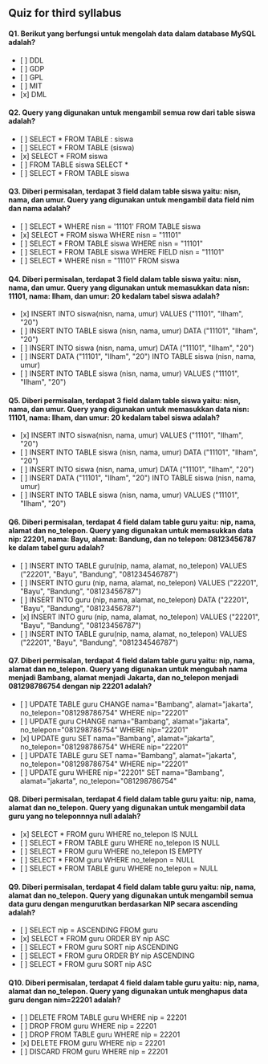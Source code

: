 ## Quiz for third syllabus

#### Q1. Berikut yang berfungsi untuk mengolah data dalam database MySQL adalah?

- \[ ] DDL
- \[ ] GDP
- \[ ] GPL
- \[ ] MIT
- \[x] DML

#### Q2. Query yang digunakan untuk mengambil semua row dari table siswa adalah?

- \[ ] SELECT \* FROM TABLE : siswa
- \[ ] SELECT \* FROM TABLE (siswa)
- \[x] SELECT \* FROM siswa
- \[ ] FROM TABLE siswa SELECT \*
- \[ ] SELECT \* FROM TABLE siswa

#### Q3. Diberi permisalan, terdapat 3 field dalam table siswa yaitu: nisn, nama, dan umur. Query yang digunakan untuk mengambil data field nim dan nama adalah?

- \[ ] SELECT \* WHERE nisn = '11101' FROM TABLE siswa
- \[x] SELECT \* FROM siswa WHERE nisn = "11101"
- \[ ] SELECT \* FROM TABLE siswa WHERE nisn = "11101"
- \[ ] SELECT \* FROM TABLE siswa WHERE FIELD nisn = "11101"
- \[ ] SELECT \* WHERE nisn = "11101" FROM siswa

#### Q4. Diberi permisalan, terdapat 3 field dalam table siswa yaitu: nisn, nama, dan umur. Query yang digunakan untuk memasukkan data nisn: 11101, nama: Ilham, dan umur: 20 kedalam tabel siswa adalah?

- \[x] INSERT INTO siswa(nisn, nama, umur) VALUES ("11101", "Ilham", "20")
- \[ ] INSERT INTO TABLE siswa (nisn, nama, umur) DATA ("11101", "Ilham", "20")
- \[ ] INSERT INTO siswa (nisn, nama, umur) DATA ("11101", "Ilham", "20")
- \[ ] INSERT DATA ("11101", "Ilham", "20") INTO TABLE siswa (nisn, nama, umur)
- \[ ] INSERT INTO TABLE siswa (nisn, nama, umur) VALUES ("11101", "Ilham", "20")

#### Q5. Diberi permisalan, terdapat 3 field dalam table siswa yaitu: nisn, nama, dan umur. Query yang digunakan untuk memasukkan data nisn: 11101, nama: Ilham, dan umur: 20 kedalam tabel siswa adalah?

- \[x] INSERT INTO siswa(nisn, nama, umur) VALUES ("11101", "Ilham", "20")
- \[ ] INSERT INTO TABLE siswa (nisn, nama, umur) DATA ("11101", "Ilham", "20")
- \[ ] INSERT INTO siswa (nisn, nama, umur) DATA ("11101", "Ilham", "20")
- \[ ] INSERT DATA ("11101", "Ilham", "20") INTO TABLE siswa (nisn, nama, umur)
- \[ ] INSERT INTO TABLE siswa (nisn, nama, umur) VALUES ("11101", "Ilham", "20")

#### Q6. Diberi permisalan, terdapat 4 field dalam table guru yaitu: nip, nama, alamat dan no_telepon. Query yang digunakan untuk memasukkan data nip: 22201, nama: Bayu, alamat: Bandung, dan no telepon: 08123456787 ke dalam tabel guru adalah?

- \[ ] INSERT INTO TABLE guru(nip, nama, alamat, no_telepon) VALUES ("22201", "Bayu", "Bandung", "081234546787")
- \[ ] INSERT INTO guru (nip, nama, alamat, no_telepon) VALUES ("22201", "Bayu", "Bandung", "08123456787")
- \[ ] INSERT INTO guru (nip, nama, alamat, no_telepon) DATA ("22201", "Bayu", "Bandung", "08123456787")
- \[x] INSERT INTO guru (nip, nama, alamat, no_telepon) VALUES ("22201", "Bayu", "Bandung", "08123456787")
- \[ ] INSERT INTO TABLE guru(nip, nama, alamat, no_telepon) VALUES ("22201", "Bayu", "Bandung", "081234546787")

#### Q7. Diberi permisalan, terdapat 4 field dalam table guru yaitu: nip, nama, alamat dan no_telepon. Query yang digunakan untuk mengubah nama menjadi Bambang, alamat menjadi Jakarta, dan no_telepon menjadi 081298786754 dengan nip 22201 adalah?

- \[ ] UPDATE TABLE guru CHANGE nama="Bambang", alamat="jakarta", no_telepon="081298786754" WHERE nip="22201"
- \[ ] UPDATE guru CHANGE nama="Bambang", alamat="jakarta", no_telepon="081298786754" WHERE nip="22201"
- \[x] UPDATE guru SET nama="Bambang", alamat="jakarta", no_telepon="081298786754" WHERE nip="22201"
- \[ ] UPDATE TABLE guru SET nama="Bambang", alamat="jakarta", no_telepon="081298786754" WHERE nip="22201"
- \[ ] UPDATE guru WHERE nip="22201" SET nama="Bambang", alamat="jakarta", no_telepon="081298786754"

#### Q8. Diberi permisalan, terdapat 4 field dalam table guru yaitu: nip, nama, alamat dan no_telepon. Query yang digunakan untuk mengambil data guru yang no teleponnnya null adalah?

- \[x] SELECT \* FROM guru WHERE no_telepon IS NULL
- \[ ] SELECT \* FROM TABLE guru WHERE no_telepon IS NULL
- \[ ] SELECT \* FROM guru WHERE no_telepon IS EMPTY
- \[ ] SELECT \* FROM guru WHERE no_telepon = NULL
- \[ ] SELECT \* FROM TABLE guru WHERE no_telepon = NULL

#### Q9. Diberi permisalan, terdapat 4 field dalam table guru yaitu: nip, nama, alamat dan no_telepon. Query yang digunakan untuk mengambil semua data guru dengan mengurutkan berdasarkan NIP secara ascending adalah?

- \[ ] SELECT nip = ASCENDING FROM guru
- \[x] SELECT \* FROM guru ORDER BY nip ASC
- \[ ] SELECT \* FROM guru SORT nip ASCENDING
- \[ ] SELECT \* FROM guru ORDER BY nip ASCENDING
- \[ ] SELECT \* FROM guru SORT nip ASC

#### Q10. Diberi permisalan, terdapat 4 field dalam table guru yaitu: nip, nama, alamat dan no_telepon. Query yang digunakan untuk menghapus data guru dengan nim=22201 adalah?

- \[ ] DELETE FROM TABLE guru WHERE nip = 22201
- \[ ] DROP FROM guru WHERE nip = 22201
- \[ ] DROP FROM TABLE guru WHERE nip = 22201
- \[x] DELETE FROM guru WHERE nip = 22201
- \[ ] DISCARD FROM guru WHERE nip = 22201
